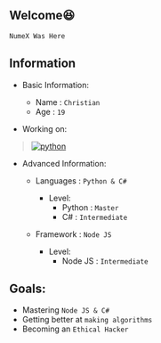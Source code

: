 ## Welcome😆
`NumeX Was Here`

## Information
- Basic Information:
  - Name : `Christian`
  - Age : `19`

- Working on:
> [![python](https://img.shields.io/badge/Python-3776AB?style=for-the-badge&logo=python&logoColor=white)](https://www.python.org/)

- Advanced Information:
  - Languages : `Python & C#`
    - Level:
      - Python : `Master`
      - C# : `Intermediate`

  - Framework : `Node JS`
    - Level:
      - Node JS : `Intermediate`

## Goals:
  - Mastering `Node JS & C#`
  - Getting better at `making algorithms`
  - Becoming an `Ethical Hacker`
